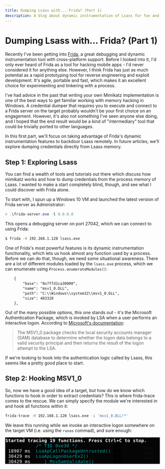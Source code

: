 ```yaml
---
title: Dumping Lsass with... Frida? (Part 1)
description: A blog about dynamic instrumentation of Lsass for fun and profit!
---
```


# Dumping Lsass with... Frida? (Part 1)

Recently I've been getting into [Frida](https://frida.re/), a great debugging and dynamic instrumentation tool with cross-platform support. Before I looked into it, I'd only ever heard of Frida as a tool for hacking mobile apps - I'd never considered it for anything else. However, I think Frida has just as much potential as a rapid prototyping tool for reverse engineering and exploit development. It's agile, portable and fast, which makes it an excellent choice for experimenting and tinkering with a process.

I've had advice in the past that writing your own Mimikatz implementation is one of the best ways to get familiar working with memory hacking in Windows. A credential dumper that requires you to execute and connect to a Frida server on the target probably wouldn't be your first choice on an engagement. However, it's also not something I've seen anyone else doing, and I hoped that the end result would be a kind of "intermediary" tool that could be trivially ported to other languages. 

In this first part, we'll focus on taking advantage of Frida's dynamic instrumentation features to backdoor Lsass remotely. In future articles, we'll explore dumping credentials directly from Lsass memory.

## Step 1: Exploring Lsass

You can find a wealth of tools and tutorials out there which discuss how mimikatz works and how to dump credentials from the process memory of Lsass. I wanted to make a start completely blind, though, and see what I could discover with Frida alone.

To start with, I spun up a Windows 10 VM and launched the latest version of Frida server as Administrator:

```powershell
> .\frida-server.exe -l 0.0.0.0
```

This opens a debugging server on port 27042, which we can connect to using Frida:

```bash
$ frida -H 192.168.1.120 lsass.exe
```

One of Frida's most powerful features is its dynamic instrumentation functionality, which lets us hook almost any function used by a process. Before we can do that, though, we need some situational awareness. There are a lot of different modules loaded by the `lsass.exe` process, which we can enumerate using `Process.enumerateModules()`:

```text
    {
        "base": "0x7ffd1ca30000",
        "name": "msv1_0.DLL",
        "path": "C:\\Windows\\system32\\msv1_0.DLL",
        "size": 483328
    },
```

Out of the many possible options, this one stands out - it's the Microsoft Authentication Package, which is invoked by LSA when a user performs an interactive logon. According to [Microsoft's documentation](https://learn.microsoft.com/en-us/windows/win32/secauthn/msv1-0-authentication-package):

> The MSV1_0 package checks the local security accounts manager (SAM) database to determine whether the logon data belongs to a valid security principal and then returns the result of the logon attempt to the LSA.

If we're looking to hook into the authentication logic called by Lsass, this seems like a pretty good place to start.

## Step 2: Hooking MSV1_0

So, now we have a good idea of a target, but how do we know which functions to hook in order to extract credentials? This is where frida-trace comes to the rescue. We can simply specify the module we're interested in and hook all functions within it:

```bash
frida-trace -H 192.168.1.120 lsass.exe -i 'msv1_0.DLL!*'
```

We leave this running while we invoke an interactive logon somewhere on the target VM (i.e. using the `runas` commad), and sure enough:

![a screenshot of various hooked functions including LsaApLogonUserEx2](/img/tracing-msv1_0.png)




<!--
Resources that helped me, which I should credit:

https://blog.xpnsec.com/exploring-mimikatz-part-1/
https://www.matteomalvica.com/blog/2020/01/20/mimikatz-lsass-dump-windg-pykd/
-->
